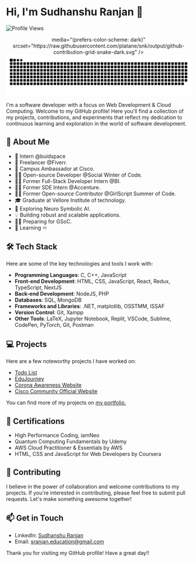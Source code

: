 # Hi, I'm Sudhanshu Ranjan 👋

![Profile Views](https://komarev.com/ghpvc/?username=sranjan-git&color=green)

<div align="center">
<picture>
  <source>
    media="(prefers-color-scheme: dark)"
    srcset="https://raw.githubusercontent.com/platane/snk/output/github-contribution-grid-snake-dark.svg"
  />
  <source
    media="(prefers-color-scheme: light)"
    srcset="https://raw.githubusercontent.com/platane/snk/output/github-contribution-grid-snake.svg"
  />
  <img
    alt="github contribution grid snake animation"
    src="https://raw.githubusercontent.com/platane/snk/output/github-contribution-grid-snake.svg"
  />
</picture>
</div>


I'm a software developer with a focus on Web Development & Cloud Computing. Welcome to my GitHub profile! Here you'll find a collection of my projects, contributions, and experiments that reflect my dedication to continuous learning and exploration in the world of software development. 

## 🚀 About Me


- 💼 Intern @buidspace
- 💼 Freelancer @Fiverr.
- 👔 Campus Ambassador at Cisco.
- 🧑‍💻 Open-source Developer @Social Winter of Code.
- 🧑‍💻 Former Full-Stack Developer Intern @BI.
- 🧑‍💻 Former SDE Intern @Accenture.
- 🧑‍💻 Former Open-source Contributor @GirlScript Summer of Code.
- 🎓 Graduate at Vellore Institute of technology.
- 🔭 Exploring Neuro Symbolic AI.
- 💡 Building robust and scalable applications.
- 🧑‍💻 Preparing for GSoC.
- 🌱 Learning ♾️

## 🛠️ Tech Stack

Here are some of the key technologies and tools I work with:

- **Programming Languages**: C, C++, JavaScript
- **Front-end Development**: HTML, CSS, JavaScript, React, Redux, TypeScript, NextJS
- **Back-end Development**: NodeJS, PHP
- **Databases**: SQL, MongoDB
- **Frameworks and Libraries**: .NET, matplotlib, OSSTMM, ISSAF
- **Version Control**: Git, Xampp
- **Other Tools**: LaTeX, Jupyter Notebook, Replit, VSCode, Sublime, CodePen, PyTorch, Git, Postman

## 💻 Projects

Here are a few noteworthy projects I have worked on:

- [Todo List](https://todo-fy.vercel.app/)
- [EduJourney](https://edujourney.vercel.app)
- [Corona Awareness Website](https://sranjan-git.github.io/covid_19_awareness_website/)
- [Cisco Community Official Website](https://ciscocommunity.vercel.app/)


You can find more of my projects on [my portfolio.](https://sranjan.vercel.app)

## 🌟 Certifications

- High Performance Coding, iamNeo
- Quantum Computing Fundamentals by Udemy
- AWS Cloud Practitioner & Essentials by AWS
- HTML, CSS and JavaScript for Web Developers by Coursera



## 🤝 Contributing

I believe in the power of collaboration and welcome contributions to my projects. If you're interested in contributing, please feel free to submit pull requests. Let's make something awesome together!

## 📫 Get in Touch

- LinkedIn: [Sudhanshu Ranjan](https://www.linkedin.com/in/sudhanshu-ranjan-7a3305216/)
- Email: sranjan.education@gmail.com

Thank you for visiting my GitHub profile! Have a great day!!


